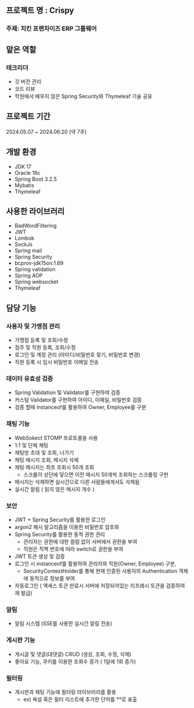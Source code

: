 ## 프로젝트  명 : Crispy
### 주제: 치킨 프랜차이즈 ERP 그룹웨어
## 맡은 역할
### 테크리더
- 깃 버전 관리
- 코드 리뷰
- 학원에서 배우지 않은 Spring Security와 Thymeleaf 기술 공유
## 프로젝트 기간
2024.05.07 ~ 2024.06.20 (약 7주)
## 개발 환경
- JDK 17
- Oracle 18c
- Spring Boot 3.2.5
- Mybatis
- Thymeleaf
## 사용한 라이브러리
- BadWordFiltering
- JWT
- Lombok
- SockJs
- Spring mail
- Spring Security
- bcprov-jdk15on:1.69
- Spring validation
- Spring AOP
- Spring websocket
- Thymeleaf


## 담당 기능
### 사용자 및 가맹점 관리
- 가맹점 등록 및 조회/수정
- 점주 및 직원 등록, 조회/수정
- 로그인 및 계정 관리 (아이디/비밀번호 찾기, 비밀번호 변경)
- 직원 등록 시 임시 비밀번호 이메일 전송

### 데이터 유효성 검증
- Spring Validation 및 Validator를 구현하여 검증
- 커스텀 Validator를 구현하여 아이디, 이메일, 비밀번호 검증
- 검증 할때  instanceof를 활용하여 Owner, Employee를 구분

### 채팅 기능
- WebSokect STOMP 프로토콜을 사용
- 1:1 및 단체 채팅
- 채팅방 초대 및 조회, 나가기
- 채팅 메시지 조회, 메시지 삭제
- 채팅 메시지는 최초 조회시 50개 조회
  - 스크롤이 상단에 닿으면 이전 메시지 50개씩 조회하는 스크롤링 구현
- 메시지는 삭제하면 실시간으로 다른 사람들에게서도 삭제됨
- 실시간 알림 ( 읽지 않은 메시지 개수 )

### 보안
- JWT + Spring Security를 활용한 로그인
- argon2 해시 알고리즘을 이용한 비밀번호 암호화
- Spring Security를 활용한 동적 권한 관리
  - 관리자는 권한에 대한 컬럼 없이 서버에서 권한을 부여
  - 직원은 직책 번호에 따라 switch로 권한을 부여
- JWT 토큰 생성 및 검증
- 로그인 시 instanceof를 활용하여 관리자와 직원(Owner, Employee) 구분,
  - SecurityContextHolder를 통해 현재 인증된 사용자의 Authentication 객체에 동적으로 정보를 부여
- 자동로그인 ( 액세스 토큰 만료시 서버에 저장되어있는 리프레시 토큰을 검증하여 재 발급)

### 알림
- 알림 시스템 (SSE를 사용한 실시간 알림 전송)

### 게시판 기능
- 게시글 및 댓글(대댓글) CRUD (생성, 조회, 수정, 삭제)
- 좋아요 기능, 쿠키를 이용한 조회수 증가 ( 1일에 1회 증가)

### 필터링
- 게시판과 채팅 기능에 필터링 라이브러리를 활용
  - ex) 욕설 혹은 필터 리스트에 추가한 단어를 **로 표출